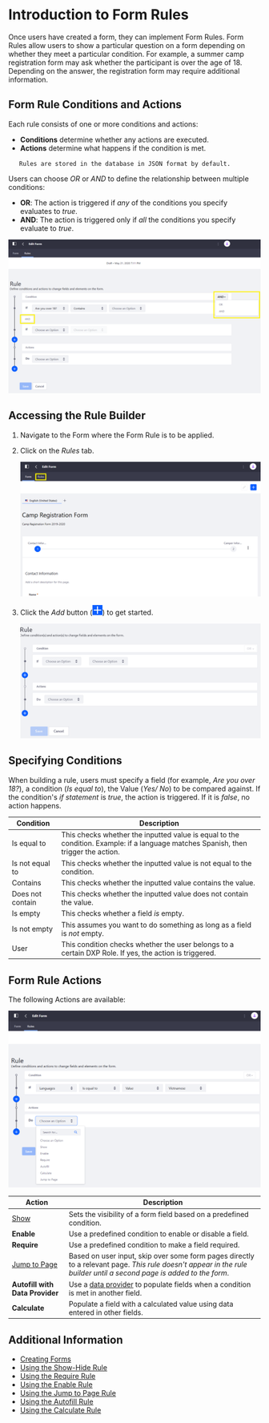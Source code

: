 # Introduction to Form Rules

Once users have created a form, they can implement Form Rules. Form Rules allow users to show a particular question on a form depending on whether they meet a particular condition. For example, a summer camp registration form may ask whether the participant is over the age of 18. Depending on the answer, the registration form may require additional information.

## Form Rule Conditions and Actions

Each rule consists of one or more conditions and actions:

* **Conditions** determine whether any actions are executed.
* **Actions** determine what happens if the condition is met.

```tip::
   Rules are stored in the database in JSON format by default.
```

Users can choose _OR_ or _AND_ to define the relationship between multiple conditions:

* **OR**: The action is triggered if _any_ of the conditions you specify evaluates to _true_.
* **AND**: The action is triggered only if *all* the conditions you specify evaluate to *true*.

![Add additional conditions.](./introduction-to-form-rules/images/01.png)

## Accessing the Rule Builder

1. Navigate to the Form where the Form Rule is to be applied.
1. Click on the _Rules_ tab.

    ![Click on the Rules tab.](./introduction-to-form-rules/images/02.png)

1. Click the _Add_ button (![Add](../../../../../images/icon-add.png)) to get started.

    ![Create a new rule](./introduction-to-form-rules/images/03.png)

## Specifying Conditions

When building a rule, users must specify a field (for example, _Are you over 18?_), a condition (_Is equal to_), the Value (_Yes/ No_) to be compared against. If the condition's _if statement_ is _true_, the action is triggered. If it is _false_, no action happens.

| Condition | Description |
| --- | --- |
| Is equal to | This checks whether the inputted value is equal to the condition. Example: if a language matches Spanish, then trigger the action.  |
| Is not equal to | This checks whether the inputted value is not equal to the condition. |
| Contains | This checks whether the inputted value contains the value. |
| Does not contain | This checks whether the inputted value does not contain the value. |
| Is empty | This checks whether a field *is* empty. |
| Is not empty | This assumes you want to do something as long as a field is *not* empty. |
| User | This condition checks whether the user belongs to a certain DXP Role. If yes, the action is triggered. |

## Form Rule Actions

The following Actions are available:

![The following Actions are available.](./introduction-to-form-rules/images/04.png)

| Action | Description |
| --- | --- |
| [Show](./using-the-show-hide-rules.md) | Sets the visibility of a form field based on a predefined condition. |
| **Enable** | Use a predefined condition to enable or disable a field. |
| **Require** | Use a predefined condition to make a field required. |
| [Jump to Page](./using-the-jump-to-page-rule.md) | Based on user input, skip over some form pages directly to a relevant page. _This rule doesn't appear in the rule builder until a second page is added to the form_. |
| **Autofill with Data Provider** | Use a [data provider](../using-data-providers-to-populate-form-options.md) to populate fields when a condition is met in another field. |
| **Calculate** | Populate a field with a calculated value using data entered in other fields. |

## Additional Information

* [Creating Forms](../../creating-forms.md)
* [Using the Show-Hide Rule](./using-the-show-hide-rule.md)
* [Using the Require Rule](./using-the-require-rule.md)
* [Using the Enable Rule](./using-the-enable-disable-rule.md)
* [Using the Jump to Page Rule](./using-the-jump-to-page-rule.md)
* [Using the Autofill Rule](./using-the-autofill-rule.md)
* [Using the Calculate Rule](./using-the-calculate-rule.md)